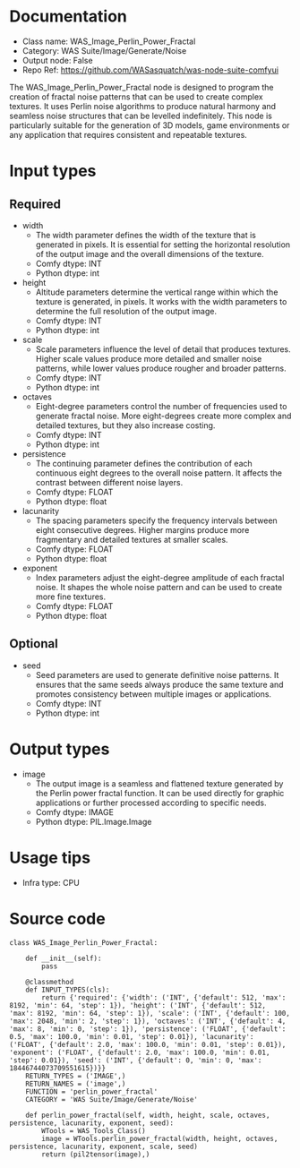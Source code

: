 # Documentation
- Class name: WAS_Image_Perlin_Power_Fractal
- Category: WAS Suite/Image/Generate/Noise
- Output node: False
- Repo Ref: https://github.com/WASasquatch/was-node-suite-comfyui

The WAS_Image_Perlin_Power_Fractal node is designed to program the creation of fractal noise patterns that can be used to create complex textures. It uses Perlin noise algorithms to produce natural harmony and seamless noise structures that can be levelled indefinitely. This node is particularly suitable for the generation of 3D models, game environments or any application that requires consistent and repeatable textures.

# Input types
## Required
- width
    - The width parameter defines the width of the texture that is generated in pixels. It is essential for setting the horizontal resolution of the output image and the overall dimensions of the texture.
    - Comfy dtype: INT
    - Python dtype: int
- height
    - Altitude parameters determine the vertical range within which the texture is generated, in pixels. It works with the width parameters to determine the full resolution of the output image.
    - Comfy dtype: INT
    - Python dtype: int
- scale
    - Scale parameters influence the level of detail that produces textures. Higher scale values produce more detailed and smaller noise patterns, while lower values produce rougher and broader patterns.
    - Comfy dtype: INT
    - Python dtype: int
- octaves
    - Eight-degree parameters control the number of frequencies used to generate fractal noise. More eight-degrees create more complex and detailed textures, but they also increase costing.
    - Comfy dtype: INT
    - Python dtype: int
- persistence
    - The continuing parameter defines the contribution of each continuous eight degrees to the overall noise pattern. It affects the contrast between different noise layers.
    - Comfy dtype: FLOAT
    - Python dtype: float
- lacunarity
    - The spacing parameters specify the frequency intervals between eight consecutive degrees. Higher margins produce more fragmentary and detailed textures at smaller scales.
    - Comfy dtype: FLOAT
    - Python dtype: float
- exponent
    - Index parameters adjust the eight-degree amplitude of each fractal noise. It shapes the whole noise pattern and can be used to create more fine textures.
    - Comfy dtype: FLOAT
    - Python dtype: float
## Optional
- seed
    - Seed parameters are used to generate definitive noise patterns. It ensures that the same seeds always produce the same texture and promotes consistency between multiple images or applications.
    - Comfy dtype: INT
    - Python dtype: int

# Output types
- image
    - The output image is a seamless and flattened texture generated by the Perlin power fractal function. It can be used directly for graphic applications or further processed according to specific needs.
    - Comfy dtype: IMAGE
    - Python dtype: PIL.Image.Image

# Usage tips
- Infra type: CPU

# Source code
```
class WAS_Image_Perlin_Power_Fractal:

    def __init__(self):
        pass

    @classmethod
    def INPUT_TYPES(cls):
        return {'required': {'width': ('INT', {'default': 512, 'max': 8192, 'min': 64, 'step': 1}), 'height': ('INT', {'default': 512, 'max': 8192, 'min': 64, 'step': 1}), 'scale': ('INT', {'default': 100, 'max': 2048, 'min': 2, 'step': 1}), 'octaves': ('INT', {'default': 4, 'max': 8, 'min': 0, 'step': 1}), 'persistence': ('FLOAT', {'default': 0.5, 'max': 100.0, 'min': 0.01, 'step': 0.01}), 'lacunarity': ('FLOAT', {'default': 2.0, 'max': 100.0, 'min': 0.01, 'step': 0.01}), 'exponent': ('FLOAT', {'default': 2.0, 'max': 100.0, 'min': 0.01, 'step': 0.01}), 'seed': ('INT', {'default': 0, 'min': 0, 'max': 18446744073709551615})}}
    RETURN_TYPES = ('IMAGE',)
    RETURN_NAMES = ('image',)
    FUNCTION = 'perlin_power_fractal'
    CATEGORY = 'WAS Suite/Image/Generate/Noise'

    def perlin_power_fractal(self, width, height, scale, octaves, persistence, lacunarity, exponent, seed):
        WTools = WAS_Tools_Class()
        image = WTools.perlin_power_fractal(width, height, octaves, persistence, lacunarity, exponent, scale, seed)
        return (pil2tensor(image),)
```